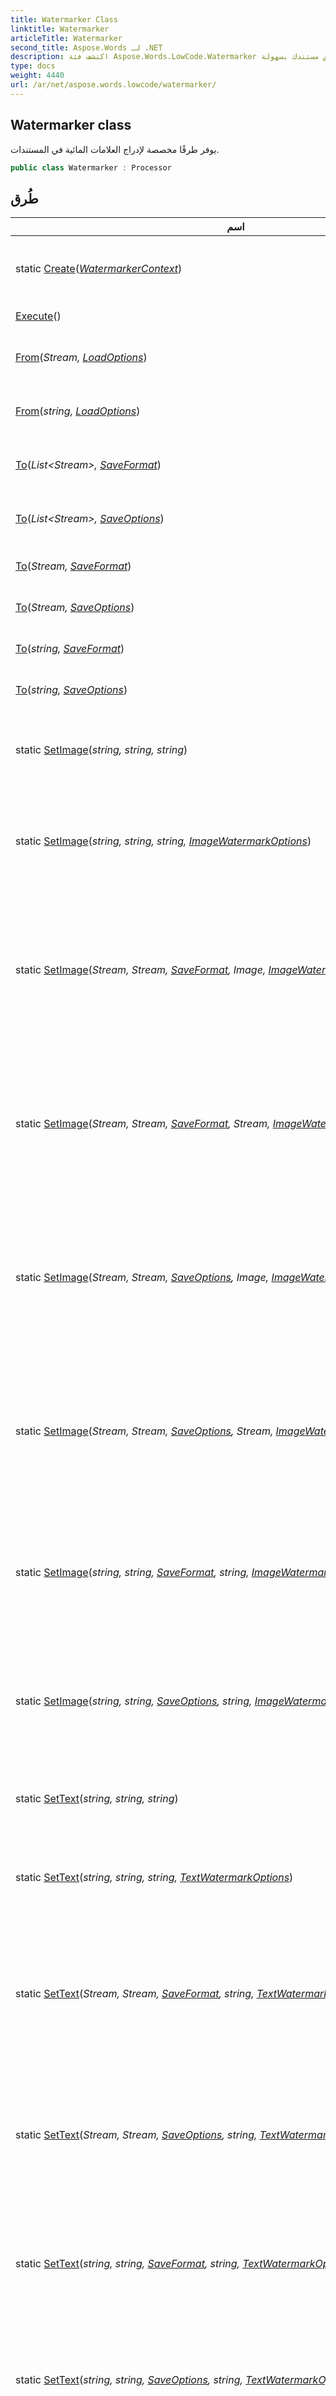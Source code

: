 ```yaml
---
title: Watermarker Class
linktitle: Watermarker
articleTitle: Watermarker
second_title: Aspose.Words لـ .NET
description: اكتشف فئة Aspose.Words.LowCode.Watermarker لإضافة علامات مائية بسهولة إلى المستندات. حسّن عرض مستندك بسهولة!
type: docs
weight: 4440
url: /ar/net/aspose.words.lowcode/watermarker/
---
```

## Watermarker class

يوفر طرقًا مخصصة لإدراج العلامات المائية في المستندات.

```csharp
public class Watermarker : Processor
```

## طُرق

| اسم | وصف |
| --- | --- |
| static [Create](../../aspose.words.lowcode/watermarker/create/)(*[WatermarkerContext](../watermarkercontext/)*) | ينشئ مثيلًا جديدًا لمعالج العلامة المائية. |
| [Execute](../../aspose.words.lowcode/processor/execute/)() | تنفيذ إجراء المعالج. |
| [From](../../aspose.words.lowcode/processor/from/)(*Stream, [LoadOptions](../../aspose.words.loading/loadoptions/)*) | يحدد مستند الإدخال للمعالجة. |
| [From](../../aspose.words.lowcode/processor/from/)(*string, [LoadOptions](../../aspose.words.loading/loadoptions/)*) | يحدد مستند الإدخال للمعالجة. |
| [To](../../aspose.words.lowcode/processor/to/)(*List&lt;Stream&gt;, [SaveFormat](../../aspose.words/saveformat/)*) | يحدد قائمة تدفقات المستندات الناتجة. |
| [To](../../aspose.words.lowcode/processor/to/)(*List&lt;Stream&gt;, [SaveOptions](../../aspose.words.saving/saveoptions/)*) | يحدد قائمة تدفقات المستندات الناتجة. |
| [To](../../aspose.words.lowcode/processor/to/)(*Stream, [SaveFormat](../../aspose.words/saveformat/)*) | يحدد تدفق الإخراج للمعالج. |
| [To](../../aspose.words.lowcode/processor/to/)(*Stream, [SaveOptions](../../aspose.words.saving/saveoptions/)*) | يحدد تدفق الإخراج للمعالج. |
| [To](../../aspose.words.lowcode/processor/to/)(*string, [SaveFormat](../../aspose.words/saveformat/)*) | يحدد ملف الإخراج للمعالج. |
| [To](../../aspose.words.lowcode/processor/to/)(*string, [SaveOptions](../../aspose.words.saving/saveoptions/)*) | يحدد ملف الإخراج للمعالج. |
| static [SetImage](../../aspose.words.lowcode/watermarker/setimage/#setimage_6)(*string, string, string*) | يضيف علامة مائية للصورة إلى المستند. |
| static [SetImage](../../aspose.words.lowcode/watermarker/setimage/#setimage_7)(*string, string, string, [ImageWatermarkOptions](../../aspose.words/imagewatermarkoptions/)*) | يضيف علامة مائية للصورة إلى المستند باستخدام الخيارات. |
| static [SetImage](../../aspose.words.lowcode/watermarker/setimage/#setimage)(*Stream, Stream, [SaveFormat](../../aspose.words/saveformat/), Image, [ImageWatermarkOptions](../../aspose.words/imagewatermarkoptions/)*) | يضيف علامة مائية للصورة إلى المستند من التدفقات التي تحتوي على خيارات. |
| static [SetImage](../../aspose.words.lowcode/watermarker/setimage/#setimage_1)(*Stream, Stream, [SaveFormat](../../aspose.words/saveformat/), Stream, [ImageWatermarkOptions](../../aspose.words/imagewatermarkoptions/)*) | يضيف علامة مائية للصورة إلى المستند من التدفقات التي تحتوي على خيارات. |
| static [SetImage](../../aspose.words.lowcode/watermarker/setimage/#setimage_2)(*Stream, Stream, [SaveOptions](../../aspose.words.saving/saveoptions/), Image, [ImageWatermarkOptions](../../aspose.words/imagewatermarkoptions/)*) | يضيف علامة مائية للصورة إلى المستند من التدفقات التي تحتوي على خيارات. |
| static [SetImage](../../aspose.words.lowcode/watermarker/setimage/#setimage_3)(*Stream, Stream, [SaveOptions](../../aspose.words.saving/saveoptions/), Stream, [ImageWatermarkOptions](../../aspose.words/imagewatermarkoptions/)*) | يضيف علامة مائية للصورة إلى المستند من التدفقات التي تحتوي على خيارات. |
| static [SetImage](../../aspose.words.lowcode/watermarker/setimage/#setimage_4)(*string, string, [SaveFormat](../../aspose.words/saveformat/), string, [ImageWatermarkOptions](../../aspose.words/imagewatermarkoptions/)*) | يضيف علامة مائية للصورة إلى المستند مع خيارات وتنسيق حفظ محدد. |
| static [SetImage](../../aspose.words.lowcode/watermarker/setimage/#setimage_5)(*string, string, [SaveOptions](../../aspose.words.saving/saveoptions/), string, [ImageWatermarkOptions](../../aspose.words/imagewatermarkoptions/)*) | يضيف علامة مائية للصورة إلى المستند مع خيارات وتنسيق حفظ محدد. |
| static [SetText](../../aspose.words.lowcode/watermarker/settext/#settext_4)(*string, string, string*) | يضيف علامة مائية نصية إلى المستند. |
| static [SetText](../../aspose.words.lowcode/watermarker/settext/#settext_5)(*string, string, string, [TextWatermarkOptions](../../aspose.words/textwatermarkoptions/)*) | يضيف علامة مائية نصية إلى المستند باستخدام الخيارات. |
| static [SetText](../../aspose.words.lowcode/watermarker/settext/#settext)(*Stream, Stream, [SaveFormat](../../aspose.words/saveformat/), string, [TextWatermarkOptions](../../aspose.words/textwatermarkoptions/)*) | يضيف علامة مائية نصية إلى المستند من التدفقات التي تحتوي على خيارات. |
| static [SetText](../../aspose.words.lowcode/watermarker/settext/#settext_1)(*Stream, Stream, [SaveOptions](../../aspose.words.saving/saveoptions/), string, [TextWatermarkOptions](../../aspose.words/textwatermarkoptions/)*) | يضيف علامة مائية نصية إلى المستند من التدفقات التي تحتوي على خيارات. |
| static [SetText](../../aspose.words.lowcode/watermarker/settext/#settext_2)(*string, string, [SaveFormat](../../aspose.words/saveformat/), string, [TextWatermarkOptions](../../aspose.words/textwatermarkoptions/)*) | يضيف علامة مائية نصية إلى المستند مع خيارات وتنسيق حفظ محدد. |
| static [SetText](../../aspose.words.lowcode/watermarker/settext/#settext_3)(*string, string, [SaveOptions](../../aspose.words.saving/saveoptions/), string, [TextWatermarkOptions](../../aspose.words/textwatermarkoptions/)*) | يضيف علامة مائية نصية إلى المستند مع خيارات وتنسيق حفظ محدد. |
| static [SetWatermarkToImages](../../aspose.words.lowcode/watermarker/setwatermarktoimages/#setwatermarktoimages)(*Stream, [ImageSaveOptions](../../aspose.words.saving/imagesaveoptions/), Stream, [ImageWatermarkOptions](../../aspose.words/imagewatermarkoptions/)*) | يُضيف علامة مائية للصورة إلى المستند مع خيارات. يُحوّل المخرجات إلى صور. |
| static [SetWatermarkToImages](../../aspose.words.lowcode/watermarker/setwatermarktoimages/#setwatermarktoimages_1)(*Stream, [ImageSaveOptions](../../aspose.words.saving/imagesaveoptions/), string, [TextWatermarkOptions](../../aspose.words/textwatermarkoptions/)*) | يُضيف علامة مائية نصية إلى المستند مع خيارات. يُحوّل المخرجات إلى صور. |
| static [SetWatermarkToImages](../../aspose.words.lowcode/watermarker/setwatermarktoimages/#setwatermarktoimages_2)(*string, [ImageSaveOptions](../../aspose.words.saving/imagesaveoptions/), byte[], [ImageWatermarkOptions](../../aspose.words/imagewatermarkoptions/)*) | يُضيف علامة مائية للصورة إلى المستند مع خيارات. يُحوّل المخرجات إلى صور. |
| static [SetWatermarkToImages](../../aspose.words.lowcode/watermarker/setwatermarktoimages/#setwatermarktoimages_3)(*string, [ImageSaveOptions](../../aspose.words.saving/imagesaveoptions/), string, [TextWatermarkOptions](../../aspose.words/textwatermarkoptions/)*) | يُضيف علامة مائية نصية إلى المستند مع خيارات. يُحوّل المخرجات إلى صور. |

### أنظر أيضا

* class [Processor](../processor/)
* مساحة الاسم [Aspose.Words.LowCode](../../aspose.words.lowcode/)
* المجسم [Aspose.Words](../../)
